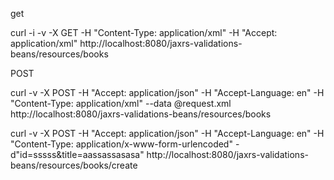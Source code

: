 get

curl -i -v -X GET -H "Content-Type: application/xml" -H "Accept: application/xml" http://localhost:8080/jaxrs-validations-beans/resources/books

>>>


POST

curl -v -X POST -H "Accept: application/json" -H "Accept-Language: en" -H "Content-Type: application/xml" --data @request.xml http://localhost:8080/jaxrs-validations-beans/resources/books



curl -v -X POST -H "Accept: application/json" -H "Accept-Language: en" -H "Content-Type: application/x-www-form-urlencoded" -d"id=sssss&title=aassassasasa" http://localhost:8080/jaxrs-validations-beans/resources/books/create



>>>>>